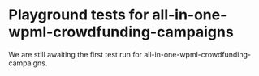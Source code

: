 # Playground tests for all-in-one-wpml-crowdfunding-campaigns
We are still awaiting the first test run for all-in-one-wpml-crowdfunding-campaigns.

